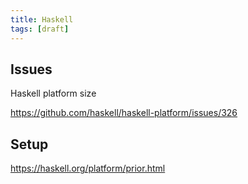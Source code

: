 ```yaml
---
title: Haskell
tags: [draft]
---
```


## Issues

Haskell platform size

<https://github.com/haskell/haskell-platform/issues/326>

## Setup

<https://haskell.org/platform/prior.html>
